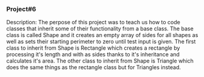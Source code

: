 ### Project#6
Description: The perpose of this project was to teach us how to code classes that inherit some of their functionality from a base class. The base class is called Shape and it creates an empty array of sides for all shapes as well as sets their starting perimeter to zero until test input is given. The first class to inherit from Shape is Rectangle which creates a rectangle by processing it's length and with as sides thanks to it's inheritance and calculates it's area. The other class to inherit from Shape is Triangle which does the same things as the rectangle class but for Triangles instead. 
